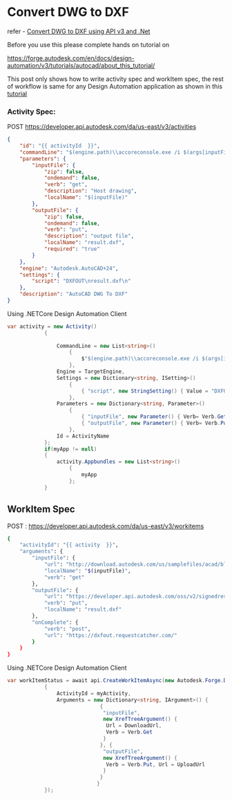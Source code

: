 # Convert DWG to DXF

refer - [Convert DWG to DXF using API v3 and .Net](https://stackoverflow.com/questions/62523572/convert-dwg-to-dxf-using-api-v3-and-net)

Before you use this please complete hands on tutorial on 

https://forge.autodesk.com/en/docs/design-automation/v3/tutorials/autocad/about_this_tutorial/

This post only shows how to write activity spec and workItem spec, the rest of workflow is same for any Design Automation application as shown in this [tutorial](https://forge.autodesk.com/en/docs/design-automation/v3/tutorials/autocad/about_this_tutorial/)

### Activity Spec:

POST https://developer.api.autodesk.com/da/us-east/v3/activities

```json
{
	"id": "{{ activityId  }}",
	"commandLine": "$(engine.path)\\accoreconsole.exe /i $(args[inputFile].path) /s $(settings[script].path)",
	"parameters": {
		"inputFile": {
			"zip": false,
			"ondemand": false,
			"verb": "get",
			"description": "Host drawing",
			"localName": "$(inputFile)"
		},
		"outputFile": {
			"zip": false,
			"ondemand": false,
			"verb": "put",
			"description": "output file",
			"localName": "result.dxf",
			"required": "true"
		}
	},
	"engine": "Autodesk.AutoCAD+24",
	"settings": {
		"script": "DXFOUT\nresult.dxf\n"
	},
	"description": "AutoCAD DWG To DXF"
}
```

Using .NETCore Design Automation Client 

```cs
var activity = new Activity()
            {
               
                CommandLine = new List<string>()
                    {
                        $"$(engine.path)\\accoreconsole.exe /i $(args[inputFile].path) /s $(settings[script].path)"
                    },
                Engine = TargetEngine,
                Settings = new Dictionary<string, ISetting>()
                    {
                        { "script", new StringSetting() { Value = "DXFOUT\nresult.dxf\n\n" } }
                    },
                Parameters = new Dictionary<string, Parameter>()
                    {
                        { "inputFile", new Parameter() { Verb= Verb.Get, LocalName = "$(HostDwg)",  Required = true } },                       
                        { "outputFile", new Parameter() { Verb= Verb.Put,  LocalName = "result.dxf", Required= true} }
                    },
                Id = ActivityName
            };
            if(myApp != null)
            {
                activity.Appbundles = new List<string>()
                    {
                        myApp
                    };
            }
```

## WorkItem Spec

POST : https://developer.api.autodesk.com/da/us-east/v3/workitems

```bash
{
	"activityId": "{{ activity  }}",
	"arguments": {
		"inputFile": {
			"url": "http://download.autodesk.com/us/samplefiles/acad/blocks_and_tables_-_metric.dwg",
			"localName": "$(inputFile)",
			"verb": "get"
		},
		"outputFile": {
			"url": "https://developer.api.autodesk.com/oss/v2/signedresources/6088797f-72b7-48ad-8426-ec8cf720629e?region=US",
			"verb": "put",
			"localName": "result.dxf"
		},
		"onComplete": {
			"verb": "post",
			"url": "https://dxfout.requestcatcher.com/"
		}
	}
}
```

Using .NETCore Design Automation Client 

```csharp
var workItemStatus = await api.CreateWorkItemAsync(new Autodesk.Forge.DesignAutomation.Model.WorkItem()
            {
                ActivityId = myActivity,
                Arguments = new Dictionary<string, IArgument>() {
                              {
                               "inputFile",
                               new XrefTreeArgument() {
                                Url = DownloadUrl,
                                Verb = Verb.Get
                               }
                              }, {
                               "outputFile",
                               new XrefTreeArgument() {
                                Verb = Verb.Put, Url = UploadUrl
                               }
                              }
                             }
            });
```

